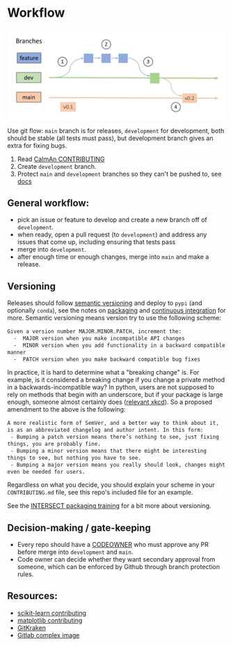 # Workflow

![Workflow](gitflow.jpg)



Use git flow: `main` branch is for releases, `development` for development, both should be stable (all tests must pass), but development branch gives an extra for fixing bugs.

1. Read [CaImAn CONTRIBUTING](https://github.com/flatironinstitute/CaImAn/blob/dev/CONTRIBUTING.md)
2. Create `development` branch.
3. Protect `main` and `development` branches so they can't be pushed to, see [docs](https://docs.github.com/en/repositories/configuring-branches-and-merges-in-your-repository/managing-protected-branches/managing-a-branch-protection-rule)

## General workflow:
- pick an issue or feature to develop and create a new branch off of `development`.
- when ready, open a pull request (to `development`) and address any issues that come up, including ensuring that tests pass
- merge into `development`.
- after enough time or enough changes, merge into `main` and make a release.

## Versioning

Releases should follow [semantic versioning](https://semver.org/) and deploy to `pypi` (and optionally `conda`), see the notes on [packaging](02-packaging.md) and [continuous integration](06-ci.md) for more. Semantic versioning means version try to use the following scheme:

```
Given a version number MAJOR.MINOR.PATCH, increment the:
  -  MAJOR version when you make incompatible API changes
  -  MINOR version when you add functionality in a backward compatible manner
  -  PATCH version when you make backward compatible bug fixes
```

In practice, it is hard to determine what a "breaking change" is. For example, is it considered a breaking change if you change a private method in a backwards-incompatible way? In python, users are not supposed to rely on methods that begin with an underscore, but if your package is large enough, someone almost certainly does ([relevant xkcd](https://xkcd.com/1172/)). So a proposed amendment to the above is the following:

```
A more realistic form of SemVer, and a better way to think about it, is as an abbreviated changelog and author intent. In this form:
 - Bumping a patch version means there’s nothing to see, just fixing things, you are probably fine.
 - Bumping a minor version means that there might be interesting things to see, but nothing you have to see.
 - Bumping a major version means you really should look, changes might even be needed for users.
```

Regardless on what you decide, you should explain your scheme in your `CONTRIBUTING.md` file, see this repo's included file for an example.

See the [INTERSECT packaging training](https://intersect-training.org/packaging/05-versioning/index.html#semver-semantic-versioning) for a bit more about versioning.

## Decision-making / gate-keeping

- Every repo should have a [CODEOWNER](https://docs.github.com/en/repositories/managing-your-repositorys-settings-and-features/customizing-your-repository/about-code-owners) who must approve any PR before merge into `development` and `main`.
- Code owner can decide whether they want secondary approval from someone, which can be enforced by Github through branch protection rules.

## Resources:
- [scikit-learn contributing](https://scikit-learn.org/stable/developers/contributing.html)
- [matplotlib contributing](https://matplotlib.org/stable/devel/index.html)
- [GitKraken](https://www.gitkraken.com/learn/git/git-flow)
- [Gitlab complex image](https://docs.gitlab.com/ee/topics/img/gitlab_flow_gitdashflow.png)
